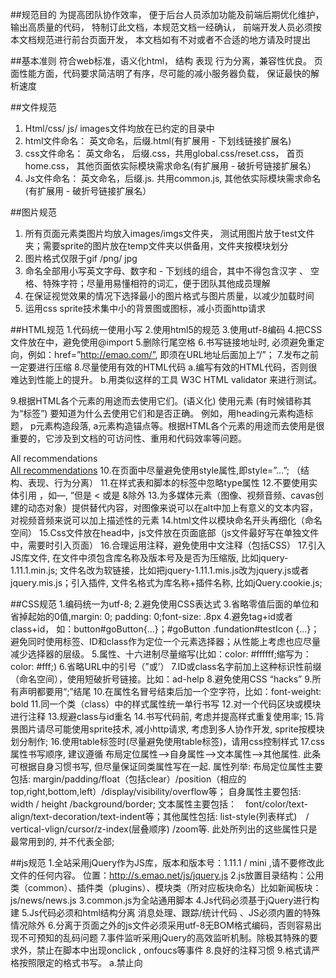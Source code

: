 ##规范目的
  为提高团队协作效率， 便于后台人员添加功能及前端后期优化维护，输出高质量的代码， 特制订此文档，本规范文档一经确认， 前端开发人员必须按本文档规范进行前台页面开发， 本文档如有不对或者不合适的地方请及时提出

##基本准则
  符合web标准，语义化html， 结构 表现 行为分离，兼容性优良。 页面性能方面，代码要求简洁明了有序，尽可能的减小服务器负载， 保证最快的解析速度

##文件规范
1. Html/css/ js/ images文件均放在已约定的目录中
2. html文件命名： 英文命名，后缀.html(有扩展用 - 下划线链接扩展名)
3. css文件命名： 英文命名， 后缀.css，共用global.css/reset.css， 首页home.css， 其他页面依实际模块需求命名(有扩展用 - 破折号链接扩展名）
4. Js文件命名： 英文命名，后缀.js. 共用common.js, 其他依实际模块需求命名(有扩展用 - 破折号链接扩展名）

##图片规范
1. 所有页面元素类图片均放入images/imgs文件夹， 测试用图片放于test文件夹；需要sprite的图片放在temp文件夹以供备用，文件夹按模块划分
2. 图片格式仅限于gif /png/ jpg
3. 命名全部用小写英文字母、数字和 - 下划线的组合，其中不得包含汉字 、 空格、特殊字符；尽量用易懂相符的词汇，便于团队其他成员理解
4. 在保证视觉效果的情况下选择最小的图片格式与图片质量，以减少加载时间
6. 运用css sprite技术集中小的背景图或图标，减小页面http请求

##HTML规范
1.代码统一使用小写
2.使用html5的规范<!DOCTYPE html>
3.使用utf-8编码
4.把CSS文件放在<head>中，避免使用@import
5.删除行尾空格
6.书写链接地址时, 必须避免重定向，例如：href=”http://emao.com/”, 即须在URL地址后面加上“/”； 
7.发布之前一定要进行压缩
8.尽量使用有效的HTML代码
a.编写有效的HTML代码，否则很难达到性能上的提升。
b.用类似这样的工具 W3C HTML validator 来进行测试。

9.根据HTML各个元素的用途而去使用它们。(语义化)
   使用元素 (有时候错称其为“标签”) 要知道为什么去使用它们和是否正确。 例如，用heading元素构造标题， p元素构造段落, a元素构造锚点等。根据HTML各个元素的用途而去使用是很重要的，它涉及到文档的可访问性、重用和代码效率等问题。
   <!-- 不推荐 -->
   <div onclick="goToRecommendations();">All recommendations</div>
   <!-- 推荐 -->
   <a href="recommendations/">All recommendations</a>
10.在页面中尽量避免使用style属性,即style=”…”; （结构、表现、行为分离）
11.在样式表和脚本的标签中忽略type属性
12.不要使用实体引用 ，如—, ”但是 < 或是 &除外
13.为多媒体元素（图像、视频音频、cavas创建的动态对象）提供替代内容，对图像来说可以在alt中加上有意义的文本内容，对视频音频来说可以加上描述性的元素
14.html文件以模块命名开头再细化（命名空间）
15.Css文件放在head中，js文件放在页面底部（js文件最好写在单独文件中，需要时引入页面）
16.合理运用注释，避免使用中文注释（包括CSS）
17.引入JS库文件, 在文件中须包含库名称及版本号及是否为压缩版, 比如jquery-1.11.1.min.js; 文件名改为软链接，比如把jquery-1.11.1.mis.js改为jquery.js或者jquery.mis.js；引入插件, 文件名格式为库名称+插件名称, 比如jQuery.cookie.js;

##CSS规范
1.编码统一为utf-8;
2.避免使用CSS表达式
3.省略零值后面的单位和省掉起始的0值,margin: 0; padding: 0;font-size: .8px
4.避免tag+id或者class+id，
  如：button#goButton{...}；#goButton .fundation#testIcon {...}；
  避免同时使用标签、ID和class作为定位一个元素选择器；从性能上考虑也应尽量减少选择器的层级。
5.属性、十六进制尽量缩写(比如：color: #ffffff;缩写为：color: #fff;)
6.省略URL中的引号（”或’）
7.ID或class名字前加上这种标识性前缀（命名空间），使用短破折号链接。比如：ad-help
8.避免使用CSS “hacks”
9.所有声明都要用“;”结尾
10.在属性名冒号结束后加一个空字符，比如：font-weight: bold
11.同一个类（class）中的样式属性统一单行书写
12.对一个代码区块或模块进行注释
13.规避class与id重名
14.书写代码前, 考虑并提高样式重复使用率;
15.背景图片请尽可能使用sprite技术, 减小http请求, 考虑到多人协作开发, sprite按模块划分制作;
16.使用table标签时(尽量避免使用table标签)，请用css控制样式
17.css属性书写顺序, 建议遵循 布局定位属性–>自身属性–>文本属性–>其他属性. 此条可根据自身习惯书写, 但尽量保证同类属性写在一起. 属性列举: 布局定位属性主要包括: margin/padding/float（包括clear）/position（相应的 top,right,bottom,left）/display/visibility/overflow等； 自身属性主要包括: width / height /background/border; 文本属性主要包括：　font/color/text-align/text-decoration/text-indent等；其他属性包括: list-style(列表样式)　/　vertical-vlign/cursor/z-index(层叠顺序) /zoom等. 此处所列出的这些属性只是最常用到的, 并不代表全部;

##js规范
1.全站采用jQuery作为JS库，版本和版本号：1.11.1 / mini ,请不要修改此文件的任何内容。 位置：http://s.emao.net/js/jquery.js
2.js放置目录结构：公用类（common）、插件类（plugins）、模块类（所对应板块命名）比如新闻板块：js/news/news.js
3.common.js为全站通用脚本
4.Js代码必须基于jQuery进行构建
5.Js代码必须和html结构分离
消息处理、跟踪/统计代码 、JS必须内置的特殊情况除外
6.分离于页面之外的js文件必须采用utf-8无BOM格式编码，否则容易出现不可预知的乱码问题
7.事件监听采用jQuery的高效监听机制。除极其特殊的要求外，禁止在脚本中出现onclick , onfoucs等事件
8.良好的注释习惯
9.格式请严格按照限定的格式书写。
a.禁止向<script />标签添加language属性，省略type属性。
b.外部调用的JS，确保先加载jquery.js 再加载基于jQuery开发的脚本，否则报错
10.代码中统一使用单引号''。

##兼容性
经产品确认，浏览器兼容方案如下：
1.需完全兼容火狐、safari浏览器、chrome浏览器、ie浏览器（8、9、10）及以上三大内核的扩展浏览器如360急速、360安全、遨游、qq、搜狗等
2.ie6、ie7需无样式问题，可没有交互效果 

维护修改已有页面的时候，必须修正旧有页面存在的不符合规范的问题
